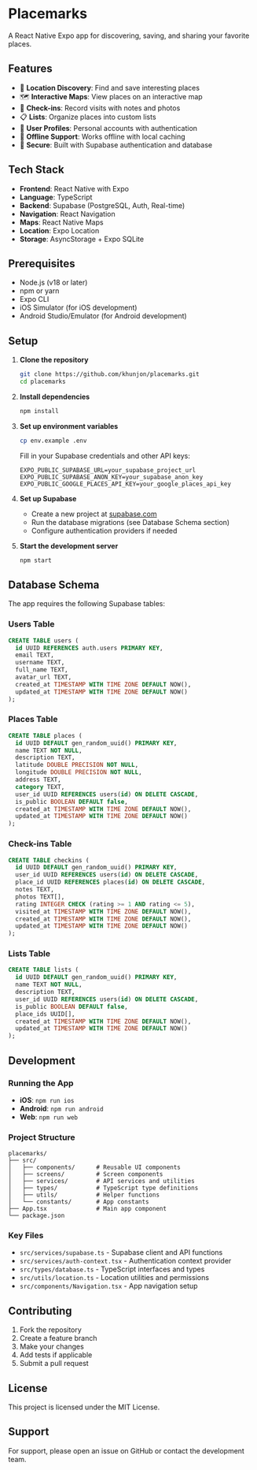 # Placemarks

A React Native Expo app for discovering, saving, and sharing your favorite places.

## Features

- 📍 **Location Discovery**: Find and save interesting places
- 🗺️ **Interactive Maps**: View places on an interactive map
- 📝 **Check-ins**: Record visits with notes and photos
- 📋 **Lists**: Organize places into custom lists
- 👤 **User Profiles**: Personal accounts with authentication
- 🔄 **Offline Support**: Works offline with local caching
- 🔐 **Secure**: Built with Supabase authentication and database

## Tech Stack

- **Frontend**: React Native with Expo
- **Language**: TypeScript
- **Backend**: Supabase (PostgreSQL, Auth, Real-time)
- **Navigation**: React Navigation
- **Maps**: React Native Maps
- **Location**: Expo Location
- **Storage**: AsyncStorage + Expo SQLite

## Prerequisites

- Node.js (v18 or later)
- npm or yarn
- Expo CLI
- iOS Simulator (for iOS development)
- Android Studio/Emulator (for Android development)

## Setup

1. **Clone the repository**
   ```bash
   git clone https://github.com/khunjon/placemarks.git
   cd placemarks
   ```

2. **Install dependencies**
   ```bash
   npm install
   ```

3. **Set up environment variables**
   ```bash
   cp env.example .env
   ```
   
   Fill in your Supabase credentials and other API keys:
   ```
   EXPO_PUBLIC_SUPABASE_URL=your_supabase_project_url
   EXPO_PUBLIC_SUPABASE_ANON_KEY=your_supabase_anon_key
   EXPO_PUBLIC_GOOGLE_PLACES_API_KEY=your_google_places_api_key
   ```

4. **Set up Supabase**
   - Create a new project at [supabase.com](https://supabase.com)
   - Run the database migrations (see Database Schema section)
   - Configure authentication providers if needed

5. **Start the development server**
   ```bash
   npm start
   ```

## Database Schema

The app requires the following Supabase tables:

### Users Table
```sql
CREATE TABLE users (
  id UUID REFERENCES auth.users PRIMARY KEY,
  email TEXT,
  username TEXT,
  full_name TEXT,
  avatar_url TEXT,
  created_at TIMESTAMP WITH TIME ZONE DEFAULT NOW(),
  updated_at TIMESTAMP WITH TIME ZONE DEFAULT NOW()
);
```

### Places Table
```sql
CREATE TABLE places (
  id UUID DEFAULT gen_random_uuid() PRIMARY KEY,
  name TEXT NOT NULL,
  description TEXT,
  latitude DOUBLE PRECISION NOT NULL,
  longitude DOUBLE PRECISION NOT NULL,
  address TEXT,
  category TEXT,
  user_id UUID REFERENCES users(id) ON DELETE CASCADE,
  is_public BOOLEAN DEFAULT false,
  created_at TIMESTAMP WITH TIME ZONE DEFAULT NOW(),
  updated_at TIMESTAMP WITH TIME ZONE DEFAULT NOW()
);
```

### Check-ins Table
```sql
CREATE TABLE checkins (
  id UUID DEFAULT gen_random_uuid() PRIMARY KEY,
  user_id UUID REFERENCES users(id) ON DELETE CASCADE,
  place_id UUID REFERENCES places(id) ON DELETE CASCADE,
  notes TEXT,
  photos TEXT[],
  rating INTEGER CHECK (rating >= 1 AND rating <= 5),
  visited_at TIMESTAMP WITH TIME ZONE DEFAULT NOW(),
  created_at TIMESTAMP WITH TIME ZONE DEFAULT NOW(),
  updated_at TIMESTAMP WITH TIME ZONE DEFAULT NOW()
);
```

### Lists Table
```sql
CREATE TABLE lists (
  id UUID DEFAULT gen_random_uuid() PRIMARY KEY,
  name TEXT NOT NULL,
  description TEXT,
  user_id UUID REFERENCES users(id) ON DELETE CASCADE,
  is_public BOOLEAN DEFAULT false,
  place_ids UUID[],
  created_at TIMESTAMP WITH TIME ZONE DEFAULT NOW(),
  updated_at TIMESTAMP WITH TIME ZONE DEFAULT NOW()
);
```

## Development

### Running the App

- **iOS**: `npm run ios`
- **Android**: `npm run android`
- **Web**: `npm run web`

### Project Structure

```
placemarks/
├── src/
│   ├── components/      # Reusable UI components
│   ├── screens/         # Screen components
│   ├── services/        # API services and utilities
│   ├── types/           # TypeScript type definitions
│   ├── utils/           # Helper functions
│   └── constants/       # App constants
├── App.tsx              # Main app component
└── package.json
```

### Key Files

- `src/services/supabase.ts` - Supabase client and API functions
- `src/services/auth-context.tsx` - Authentication context provider
- `src/types/database.ts` - TypeScript interfaces and types
- `src/utils/location.ts` - Location utilities and permissions
- `src/components/Navigation.tsx` - App navigation setup

## Contributing

1. Fork the repository
2. Create a feature branch
3. Make your changes
4. Add tests if applicable
5. Submit a pull request

## License

This project is licensed under the MIT License.

## Support

For support, please open an issue on GitHub or contact the development team.
